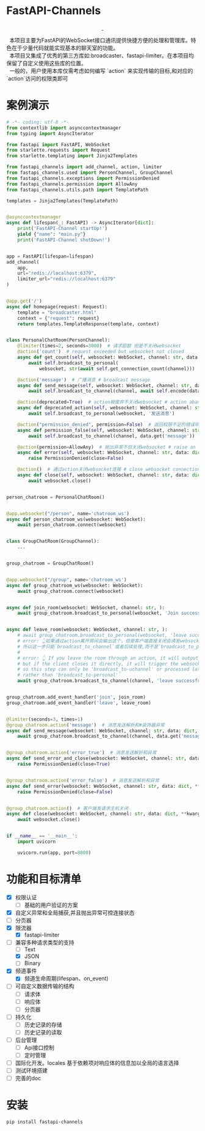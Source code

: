 # FastAPI-Channels

<p align="center">
  <a href="https://python.org">
    <img src="https://img.shields.io/badge/Python-3.8+-yellow?style=for-the-badge&logo=python&logoColor=white&labelColor=101010" alt="">
  </a>
  <a href="https://fastapi.tiangolo.com">
    <img src="https://img.shields.io/badge/FastAPI-0.111.0-00a393?style=for-the-badge&logo=fastapi&logoColor=white&labelColor=101010" alt="">
  </a>
</p>
&nbsp;&nbsp;本项目主要为FastAPI的WebSocket接口通讯提供快捷方便的处理和管理库。特色在于少量代码就能实现基本的聊天室的功能。
<br>
&nbsp;&nbsp;本项目又集成了优秀的第三方库如:broadcaster、fastapi-limiter。在本项目均保留了自定义使用这些库的位置。
<br>
&nbsp;&nbsp;一般的，用户使用本库仅需考虑如何编写 `action` 来实现传输的目标,和对应的`action`访问的权限类即可

# 案例演示

```python
# -*- coding: utf-8 -*-
from contextlib import asynccontextmanager
from typing import AsyncIterator

from fastapi import FastAPI, WebSocket
from starlette.requests import Request
from starlette.templating import Jinja2Templates

from fastapi_channels import add_channel, action, limiter
from fastapi_channels.used import PersonChannel, GroupChannel
from fastapi_channels.exceptions import PermissionDenied
from fastapi_channels.permission import AllowAny
from fastapi_channels.utils.path import TemplatePath

templates = Jinja2Templates(TemplatePath)


@asynccontextmanager
async def lifespan(_: FastAPI) -> AsyncIterator[dict]:
    print('FastAPI-Channel startUp!')
    yield {"name": "main.py"}
    print('FastAPI-Channel shutDown!')


app = FastAPI(lifespan=lifespan)
add_channel(
    app,
    url="redis://localhost:6379",
    limiter_url="redis://localhost:6379"
)


@app.get('/')
async def homepage(request: Request):
    template = "broadcaster.html"
    context = {"request": request}
    return templates.TemplateResponse(template, context)


class PersonalChatRoom(PersonChannel):
    @limiter(times=2, seconds=3000)  # 请求超额 但是不关闭websocket
    @action('count')  # request exceeded but websocket not closed
    async def get_count(self, websocket: WebSocket, channel: str, data: dict, **kwargs):
        await self.broadcast_to_personal(
            websocket, str(await self.get_connection_count(channel)))

    @action('message')  # 广播消息 # broadcast message
    async def send_message(self, websocket: WebSocket, channel: str, data: dict, **kwargs):
        await self.broadcast_to_channel(channel, await self.encode(data))

    @action(deprecated=True)  # action被废弃不关闭websocket # action abandoned, websocket not closed
    async def deprecated_action(self, websocket: WebSocket, channel: str, data: dict, **kwargs):
        await self.broadcast_to_personal(websocket, '发送消息')

    @action("permission_denied", permission=False)  # 返回权限不足的错误响应 # return error response with insufficient permissions
    async def permission_false(self, websocket: WebSocket, channel: str, data: dict, **kwargs):
        await self.broadcast_to_channel(channel, data.get('message'))

    @action(permission=AllowAny)  # 抛出异常不但关闭websocket # raise an exception not only closes websocket
    async def error(self, websocket: WebSocket, channel: str, data: dict, **kwargs):
        raise PermissionDenied(close=False)

    @action()  # 通过action关闭websocket连接 # close websocket connection through action
    async def close(self, websocket: WebSocket, channel: str, data: dict, **kwargs):
        await websocket.close()


person_chatroom = PersonalChatRoom()


@app.websocket("/person", name='chatroom_ws')
async def person_chatroom_ws(websocket: WebSocket):
    await person_chatroom.connect(websocket)


class GroupChatRoom(GroupChannel):
    ...


group_chatroom = GroupChatRoom()


@app.websocket("/group", name='chatroom_ws')
async def group_chatroom_ws(websocket: WebSocket):
    await group_chatroom.connect(websocket)


async def join_room(websocket: WebSocket, channel: str, ):
    await group_chatroom.broadcast_to_personal(websocket, 'Join successfully')


async def leave_room(websocket: WebSocket, channel: str, ):
    # await group_chatroom.broadcast_to_personal(websocket, 'leave successfully')
    # error: 👆如果通过action离开房间会输出这个，但是客户端直接关闭会诱发websocket没有进行连接
    # 所以这一步只能`broadcast_to_channel`或者后续处理,而不是`broadcast_to_personal`
    #
    # error: 👆 If you leave the room through an action, it will output this,
    # but if the client closes it directly, it will trigger the websocket to not connect,
    # so this step can only be 'broadcast_to-uchannel' or processed later,
    # rather than 'broadcast_to-personal'`
    await group_chatroom.broadcast_to_channel(channel, 'leave successfully')


group_chatroom.add_event_handler('join', join_room)
group_chatroom.add_event_handler('leave', leave_room)


@limiter(seconds=3, times=1)
@group_chatroom.action('message')  # 消息发送解析和#装饰器异常
async def send_message(websocket: WebSocket, channel: str, data: dict, **kwargs):
    await group_chatroom.broadcast_to_channel(channel, data.get('message'))


@group_chatroom.action('error_true')  # 消息发送解析和异常
async def send_error_and_close(websocket: WebSocket, channel: str, data: dict, **kwargs):
    raise PermissionDenied(close=True)


@group_chatroom.action('error_false')  # 消息发送解析和异常
async def send_error(websocket: WebSocket, channel: str, data: dict, **kwargs):
    raise PermissionDenied(close=False)


@group_chatroom.action()  # 客户端发请求主机关闭
async def close(websocket: WebSocket, channel: str, data: dict, **kwargs):
    await websocket.close()


if __name__ == '__main__':
    import uvicorn

    uvicorn.run(app, port=8000)

```

# 功能和目标清单

- [x] 权限认证
    - [ ] 基础的用户验证的方案
- [x] 自定义异常和全局捕获,并且抛出异常可控连接状态
- [ ] 分页器
- [x] 限流器
    - [x] fastapi-limiter
- [ ] 兼容多种请求类型的支持
    - [ ] Text
    - [x] JSON
    - [ ] Binary
- [x] 频道事件
    - [x] 频道生命周期(lifespan、on_event)
- [ ] 可自定义数据传输的结构
    - [ ] 请求体
    - [ ] 响应体
    - [ ] 分页器
- [ ] 持久化
    - [ ] 历史记录的存储
    - [ ] 历史记录的读取
- [ ] 后台管理
    - [ ] Api接口控制
    - [ ] 定时管理
- [ ] 国际化开发。locales 基于依赖项对响应体的信息加以全局的语言选择
- [ ] 测试环境搭建
- [ ] 完善的doc

# 安装

```shell
pip install fastapi-channels
```

